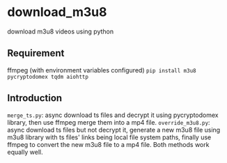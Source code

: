 # download_m3u8
download m3u8 videos using python
## Requirement
ffmpeg (with environment variables configured)
`pip install m3u8 pycryptodomex tqdm aiohttp`
## Introduction
`merge_ts.py`: async download ts files and decrypt it using pycryptodomex library, then use ffmpeg merge them into a mp4 file.
`override_m3u8.py`: async download ts files but not decrypt it, generate a new m3u8 file using m3u8 library with ts files' links being local file system paths, finally use ffmpeg to convert the new m3u8 file to a mp4 file.
Both methods work equally well.
